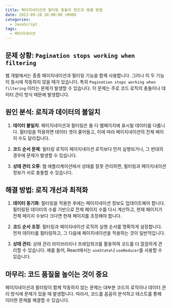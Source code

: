 ```yaml
---
title: 페이지네이션과 필터링 충돌의 원인과 해결 방법
date: 2023-09-28 20:00:00 +0900
categories:
  - JavaScript
tags:
  - 페이지네이션
---
```


## 문제 상황: `Pagination stops working when filtering`

웹 개발에서는 종종 페이지네이션과 필터링 기능을 함께 사용합니다. 그러나 이 두 기능이 동시에 작동하지 않을 때가 있습니다. 특히 `Pagination stops working when filtering` 이라는 문제가 발생할 수 있습니다. 이 문제는 주로 코드 로직의 충돌이나 데이터 관리 방식 때문에 발생합니다.

## 원인 분석: 로직과 데이터의 불일치

1. **데이터 불일치**: 페이지네이션과 필터링은 둘 다 웹페이지에 표시될 데이터를 다룹니다. 필터링을 적용하면 데이터 셋이 줄어들고, 이에 따라 페이지네이션의 전체 페이지 수도 달라집니다.
  
2. **코드 순서 문제**: 필터링 로직이 페이지네이션 로직보다 먼저 실행되거나, 그 반대의 경우에 문제가 발생할 수 있습니다.

3. **상태 관리 오류**: 웹 애플리케이션에서 상태를 잘못 관리하면, 필터링과 페이지네이션 정보가 서로 충돌할 수 있습니다.

## 해결 방법: 로직 개선과 최적화

1. **데이터 동기화**: 필터링을 적용한 후에는 페이지네이션 정보도 업데이트해야 합니다. 필터링된 데이터의 수를 기반으로 전체 페이지 수를 다시 계산하고, 현재 페이지가 전체 페이지 수보다 크다면 현재 페이지를 조정해야 합니다.

2. **코드 순서 조정**: 필터링과 페이지네이션 로직의 실행 순서를 명확하게 설정합니다. 먼저 데이터를 필터링하고, 그 다음에 페이지네이션을 적용하는 것이 일반적입니다.

3. **상태 관리**: 상태 관리 라이브러리나 프레임워크를 활용하여 코드를 더 깔끔하게 관리할 수 있습니다. 예를 들어, React에서는 `useState`나 `useReducer`를 사용할 수 있습니다.

## 마무리: 코드 품질을 높이는 것이 중요

페이지네이션과 필터링이 함께 작동하지 않는 문제는 대부분 코드의 로직이나 데이터 관리 방식에 문제가 있을 때 발생합니다. 따라서, 코드를 꼼꼼히 분석하고 테스트를 통해 이러한 문제를 해결할 수 있습니다.